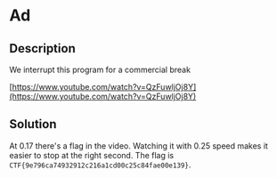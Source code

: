 # Ad

## Description

We interrupt this program for a commercial break

[https://www.youtube.com/watch?v=QzFuwljOj8Y](https://www.youtube.com/watch?v=QzFuwljOj8Y)

## Solution

At 0.17 there's a flag in the video. Watching it with 0.25 speed makes it easier to stop at the right second.
The flag is `CTF{9e796ca74932912c216a1cd00c25c84fae00e139}`.
